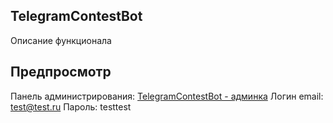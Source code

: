 
## TelegramContestBot

Описание функционала

## Предпросмотр

Панель администрирования: <a href="https://sergivanov.ru">TelegramContestBot - админка</a>
Логин email: test@test.ru
Пароль: testtest

